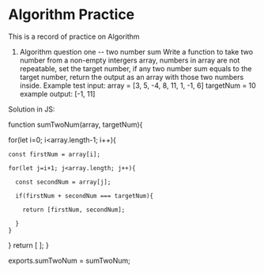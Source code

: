 # Algorithm Practice
This is a record of practice on Algorithm


1. Algorithm question one -- two number sum
Write a function to take two number from a non-empty intergers array, numbers in array are not repeatable, set the target number, if any two number sum equals to the target number, return the output as an array with those two numbers inside. Example test input: 
array = [3, 5, -4, 8, 11, 1, -1, 6]
targetNum = 10
example output: [-1, 11]

Solution in JS: 

function sumTwoNum(array, targetNum){

  for(let i=0; i<array.length-1; i++){ 
  
    const firstNum = array[i];   
    
    for(let j=i+1; j<array.length; j++){  
    
      const secondNum = array[j];      
      
      if(firstNum + secondNum === targetNum){  
      
        return [firstNum, secondNum];
        
      }
    }
  } 
  return [ ]; 
}

exports.sumTwoNum = sumTwoNum;
